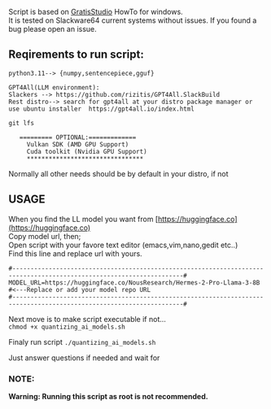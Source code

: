 Script is based on [GratisStudio](https://github.com/3Simplex/GratisStudio/blob/main/LlamaCpp/Quantizing_with_LlamaCpp.md) HowTo for windows.   
It is tested on Slackware64 current systems without issues. If you found a bug please open an issue. 

## Reqirements to run script:

```
python3.11--> {numpy,sentencepiece,gguf}

```
```
GPT4All(LLM environment):
Slackers --> https://github.com/rizitis/GPT4All.SlackBuild
Rest distro--> search for gpt4all at your distro package manager or use ubuntu installer  https://gpt4all.io/index.html 
```

```
git lfs 
```

```
   ========= OPTIONAL:============= 
     Vulkan SDK (AMD GPU Support)  
     Cuda toolkit (Nvidia GPU Support) 
     ********************************   
```

Normally all other needs should be by default in your distro, if not 


## USAGE

When you find the LL model you want from [https://huggingface.co](https://huggingface.co)<br>
Copy model url, then; <br>
Open script with your favore text editor (emacs,vim,nano,gedit etc..)<br>
Find this line and replace url with yours.
 ```
 #---------------------------------------------------------------------------------------------------------------------#
MODEL_URL=https://huggingface.co/NousResearch/Hermes-2-Pro-Llama-3-8B			#<---Replace or add your model repo URL
#---------------------------------------------------------------------------------------------------------------------#

```

Next move is to make script executable if not...<br>
`chmod +x quantizing_ai_models.sh`<br>

Finaly run script `./quantizing_ai_models.sh`

Just answer questions if needed and wait for

### NOTE:
**Warning: Running this script as root is not recommended.**
